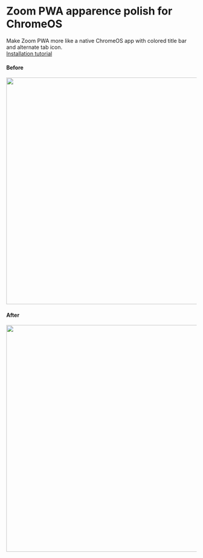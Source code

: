 # Zoom PWA apparence polish for ChromeOS

Make Zoom PWA more like a native ChromeOS app with colored title bar and alternate tab icon. \
[Installation tutorial]()

#### Before

<img src="https://github.com/JiayuanWen/Zoom-PWA-polish-ChromeOS/blob/main/screenshots/before.png" width="600"/>

#### After

<img src="https://github.com/JiayuanWen/Zoom-PWA-polish-ChromeOS/blob/main/screenshots/after.png" width="600"/>
